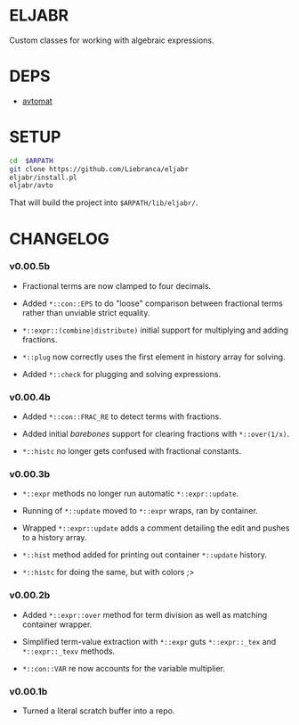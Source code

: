 # ELJABR

Custom classes for working with algebraic expressions.

# DEPS

- [avtomat](https://github.com/Liebranca/avtomat)

# SETUP

```bash
cd  $ARPATH
git clone https://github.com/Liebranca/eljabr
eljabr/install.pl
eljabr/avto
```

That will build the project into `$ARPATH/lib/eljabr/`.

# CHANGELOG

### v0.00.5b

- Fractional terms are now clamped to four decimals.

- Added `*::con::EPS` to do "loose" comparison between fractional terms rather than unviable strict equality.

- `*::expr::(combine|distribute)` initial support for multiplying and adding fractions.

- `*::plug` now correctly uses the first element in history array for solving.

- Added `*::check` for plugging and solving expressions.

### v0.00.4b

- Added `*::con::FRAC_RE` to detect terms with fractions.

- Added initial *barebones* support for clearing fractions with `*::over(1/x)`.

- `*::histc` no longer gets confused with fractional constants.

### v0.00.3b

- `*::expr` methods no longer run automatic `*::expr::update`.

- Running of `*::update` moved to `*::expr` wraps, ran by container.

- Wrapped `*::expr::update` adds a comment detailing the edit and pushes to a history array.

- `*::hist` method added for printing out container `*::update` history.

- `*::histc` for doing the same, but with colors ;>

### v0.00.2b

- Added `*::expr::over` method for term division as well as matching container wrapper.

- Simplified term-value extraction with `*::expr` guts `*::expr::_tex` and `*::expr::_texv` methods.

- `*::con::VAR` re now accounts for the variable multiplier.

### v0.00.1b

- Turned a literal scratch buffer into a repo.
